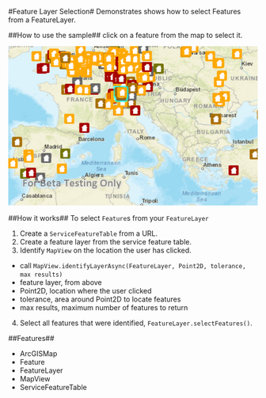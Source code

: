 #Feature Layer Selection#
Demonstrates shows how to select Features from a FeatureLayer.

##How to use the sample##
click on a feature from the map to select it.

![](FeatureLayerSelection.png)

##How it works##
To select `Feature`s from your `FeatureLayer`

1. Create a `ServiceFeatureTable` from a URL.
2. Create a feature layer from the service feature table.
3. Identify `MapView` on the location the user has clicked.
  - call `MapView.identifyLayerAsync(FeatureLayer, Point2D, tolerance, max results)`
  - feature layer, from above
  - Point2D, location where the user clicked
  - tolerance, area around Point2D to locate features
  - max results, maximum number of features to return
4. Select all features that were identified, `FeatureLayer.selectFeatures()`.

##Features##
- ArcGISMap
- Feature
- FeatureLayer
- MapView
- ServiceFeatureTable
